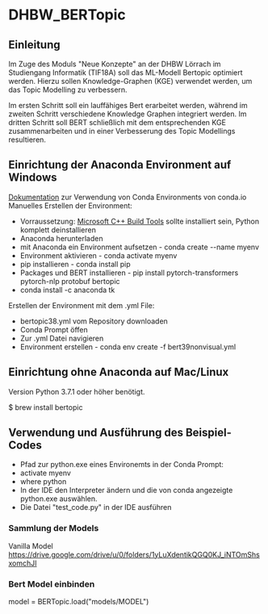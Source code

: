 # DHBW_BERTopic

## Einleitung
Im Zuge des Moduls "Neue Konzepte" an der DHBW Lörrach im Studiengang Informatik (TIF18A) soll das ML-Modell Bertopic optimiert werden.
Hierzu sollen Knowledge-Graphen (KGE) verwendet werden, um das Topic Modelling zu verbessern.

Im ersten Schritt soll ein lauffähiges Bert erarbeitet werden, während im zweiten Schritt verschiedene Knowledge Graphen integriert werden.
Im dritten Schritt soll BERT schließlich mit dem entsprechenden KGE zusammenarbeiten und in einer Verbesserung des Topic Modellings resultieren.
 
## Einrichtung der Anaconda Environment auf Windows  
[Dokumentation](https://docs.conda.io/projects/conda/en/latest/user-guide/tasks/manage-environments.html#) zur Verwendung von Conda Environments von conda.io  
Manuelles Erstellen der Environment:  
  * Vorraussetzung: [Microsoft C++ Build Tools](https://visualstudio.microsoft.com/de/visual-cpp-build-tools/) sollte installiert sein, Python komplett deinstallieren
  * Anaconda herunterladen
  * mit Anaconda ein Environment aufsetzen - conda create --name myenv
  * Environment aktivieren - conda activate myenv
  * pip installieren - conda install pip
  * Packages und BERT installieren - pip install pytorch-transformers pytorch-nlp protobuf bertopic
  * conda install -c anaconda tk

Erstellen der Environment mit dem .yml File:  
  * bertopic38.yml vom Repository downloaden
  * Conda Prompt öffen
  * Zur .yml Datei navigieren
  * Environment erstellen - conda env create -f bert39nonvisual.yml  

## Einrichtung ohne Anaconda auf Mac/Linux
Version Python 3.7.1 oder höher benötigt.

$ brew install bertopic

## Verwendung und Ausführung des Beispiel-Codes
  * Pfad zur python.exe eines Environemts in der Conda Prompt:
  * activate myenv
  * where python
  * In der IDE den Interpreter ändern und die von conda angezeigte python.exe auswählen.
  * Die Datei "test_code.py" in der IDE ausführen

### Sammlung der Models
Vanilla Model
https://drive.google.com/drive/u/0/folders/1yLuXdentikQGQ0KJ_iNTOmShsxomchJI

### Bert Model einbinden
model = BERTopic.load("models/MODEL")

